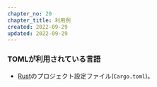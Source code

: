 ```yaml
---
chapter_no: 20
chapter_title: 利用例
created: 2022-09-29
updated: 2022-09-29
---
```

### TOMLが利用されている言語
- [Rust]({{link_to_it_rust}})のプロジェクト設定ファイル(`Cargo.toml`)。
